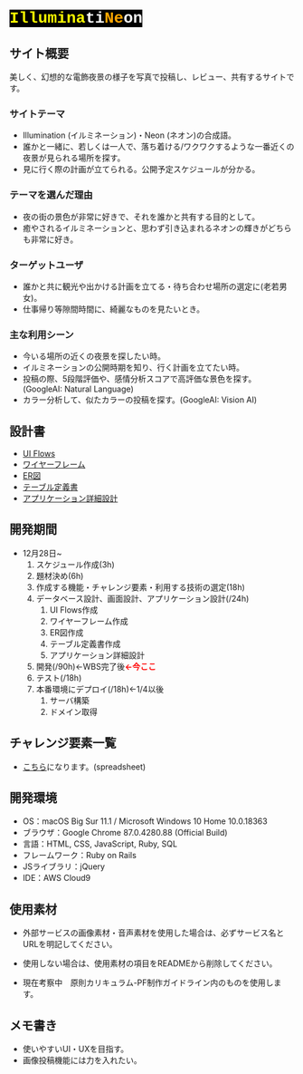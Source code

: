 # <span style="background-color:black;font-family:Courier"><span style="color:yellow">Illumina</span><span style="color:white">ti</span><span style="color:orange">Ne</span><span style="color:white">on</span></span>

## サイト概要
美しく、幻想的な電飾夜景の様子を写真で投稿し、レビュー、共有するサイトです。

### サイトテーマ

- Illumination (イルミネーション)・Neon (ネオン)の合成語。
- 誰かと一緒に、若しくは一人で、落ち着ける/ワクワクするような一番近くの夜景が見られる場所を探す。
- 見に行く際の計画が立てられる。公開予定スケジュールが分かる。

### テーマを選んだ理由
- 夜の街の景色が非常に好きで、それを誰かと共有する目的として。
- 癒やされるイルミネーションと、思わず引き込まれるネオンの輝きがどちらも非常に好き。

### ターゲットユーザ
- 誰かと共に観光や出かける計画を立てる・待ち合わせ場所の選定に(老若男女)。
- 仕事帰り等隙間時間に、綺麗なものを見たいとき。

### 主な利用シーン
- 今いる場所の近くの夜景を探したい時。
- イルミネーションの公開時期を知り、行く計画を立てたい時。
- 投稿の際、5段階評価や、感情分析スコアで高評価な景色を探す。(GoogleAI: Natural Language)
- カラー分析して、似たカラーの投稿を探す。(GoogleAI: Vision AI)

## 設計書
- [UI Flows](https://user-images.githubusercontent.com/72348241/103531119-0c349680-4ecc-11eb-8eb4-77e336aa7d92.jpg)
- [ワイヤーフレーム](https://drive.google.com/file/d/17SOuHc5nwXeLgqAALM4Vfok0yPFAS4U-/view?usp=sharing)
- [ER図](https://drive.google.com/file/d/1L0wyXRwRh0ZhM3KTA0_3efIgPa-2TFYw/view?usp=sharing)
- [テーブル定義書](https://docs.google.com/spreadsheets/d/1xBHuTQjqQHDeUyWBLZMeyqErV9b5m90aDCSAq-uzbc4/edit?usp=sharing)
- [アプリケーション詳細設計](https://docs.google.com/spreadsheets/d/1hODaA2oRX3GyPYEKlJtia6Tpb03jp38BsFTYuKA685Y/edit?usp=sharing)

## 開発期間

- 12月28日~
  1. スケジュール作成(3h)
  2. 題材決め(6h)
  3. 作成する機能・チャレンジ要素・利用する技術の選定(18h)
  4. データベース設計、画面設計、アプリケーション設計(/24h)
     1. UI Flows作成
     2. ワイヤーフレーム作成
     3. ER図作成
     4. テーブル定義書作成
     5. アプリケーション詳細設計
  5. 開発(/90h)←WBS完了後<b style="color:red">←今ここ</b>
  6. テスト(/18h)
  7. 本番環境にデプロイ(/18h)←1/4以後
     1. サーバ構築
     2. ドメイン取得



## チャレンジ要素一覧

- [こちら](https://docs.google.com/spreadsheets/d/1IZ7nBqO4O-TzcRo4jMDtAHJ9OxnpyXVyN0LFA267XAs/edit?usp=sharing)になります。(spreadsheet)

## 開発環境
- OS：macOS Big Sur 11.1 / Microsoft Windows 10 Home 10.0.18363
- ブラウザ：Google Chrome 87.0.4280.88 (Official Build)
- 言語：HTML, CSS, JavaScript, Ruby, SQL
- フレームワーク：Ruby on Rails
- JSライブラリ：jQuery
- IDE：AWS Cloud9

## 使用素材

- 外部サービスの画像素材・音声素材を使用した場合は、必ずサービス名とURLを明記してください。
- 使用しない場合は、使用素材の項目をREADMEから削除してください。

- 現在考察中　原則カリキュラム-PF制作ガイドライン内のものを使用します。

## メモ書き

- 使いやすいUI・UXを目指す。
- 画像投稿機能には力を入れたい。

